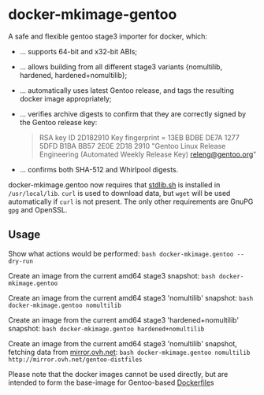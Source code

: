 docker-mkimage-gentoo
=====================

A safe and flexible gentoo stage3 importer for docker, which:

 * ... supports 64-bit and x32-bit ABIs;

 * ... allows building from all different stage3 variants {nomultilib, hardened,
       hardened+nomultilib};

 * ... automatically uses latest Gentoo release, and tags the resulting docker
       image appropriately;

 * ... verifies archive digests to confirm that they are correctly signed by
       the Gentoo release key:

   > RSA key ID 2D182910
   > Key fingerprint = 13EB BDBE DE7A 1277 5DFD  B1BA BB57 2E0E 2D18 2910
   > "Gentoo Linux Release Engineering (Automated Weekly Release Key) <releng@gentoo.org>"

 * ... confirms both SHA-512 and Whirlpool digests.

docker-mkimage.gentoo now requires that
[stdlib.sh](https://github.com/srcshelton/stdlib.sh/) is installed in
`/usr/local/lib`.  `curl` is used to download data, but `wget` will be used
automatically if `curl` is not present.  The only other requirements are GnuPG
`gpg` and OpenSSL.

Usage
-----

Show what actions would be performed:
	```bash
	docker-mkimage.gentoo --dry-run
	```

Create an image from the current amd64 stage3 snapshot:
	```bash
	docker-mkimage.gentoo
	```

Create an image from the current amd64 stage3 'nomultilib' snapshot:
	```bash
	docker-mkimage.gentoo nomultilib
	```

Create an image from the current amd64 stage3 'hardened+nomultilib' snapshot:
	```bash
	docker-mkimage.gentoo hardened+nomultilib
	```

Create an image from the current amd64 stage3 'nomultilib' snapshot, fetching
data from [mirror.ovh.net](http://mirror.ovh.net/gentoo-distfiles):
	```bash
	docker-mkimage.gentoo nomultilib http://mirror.ovh.net/gentoo-distfiles
	```

Please note that the docker images cannot be used directly, but are intended to
form the base-image for Gentoo-based
[Dockerfile](http://docs.docker.io/reference/builder/)s
